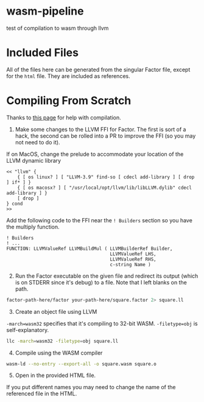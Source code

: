 # wasm-pipeline
test of compilation to wasm through llvm

# Included Files

All of the files here can be generated from the singular Factor file, except for the `html` file. They are included as references.

# Compiling From Scratch

Thanks to [this page](https://dassur.ma/things/c-to-webassembly/) for help with compilation.

1. Make some changes to the LLVM FFI for Factor. The first is sort of a hack, the second can be rolled 
into a PR to improve the FFI (so you may not need to do it).

If on MacOS, change the prelude to accommodate your location of the LLVM dynamic library

```forth
<< "llvm" {
    { [ os linux? ] [ "LLVM-3.9" find-so [ cdecl add-library ] [ drop ] if* ] }
    { [ os macosx? ] [ "/usr/local/opt/llvm/lib/libLLVM.dylib" cdecl add-library ] }
    [ drop ]
} cond
>>
```

Add the following code to the FFI near the `! Builders` section so you have the multiply function.

```forth
! Builders
! ...
FUNCTION: LLVMValueRef LLVMBuildMul ( LLVMBuilderRef Builder,
                                      LLVMValueRef LHS,
                                      LLVMValueRef RHS,
                                      c-string Name )
```

2. Run the Factor executable on the given file and redirect its output 
(which is on STDERR since it's debug) to a file. Note that I left blanks on the path.

```bash
factor-path-here/factor your-path-here/square.factor 2> square.ll
```

3. Create an object file using LLVM

`-march=wasm32` specifies that it's compiling to 32-bit WASM.
`-filetype=obj` is self-explanatory.

```bash
llc -march=wasm32 -filetype=obj square.ll
```

4. Compile using the WASM compiler

```bash
wasm-ld --no-entry --export-all -o square.wasm square.o
```

5. Open in the provided HTML file.

If you put different names you may need to change the name of the referenced file in the HTML.
